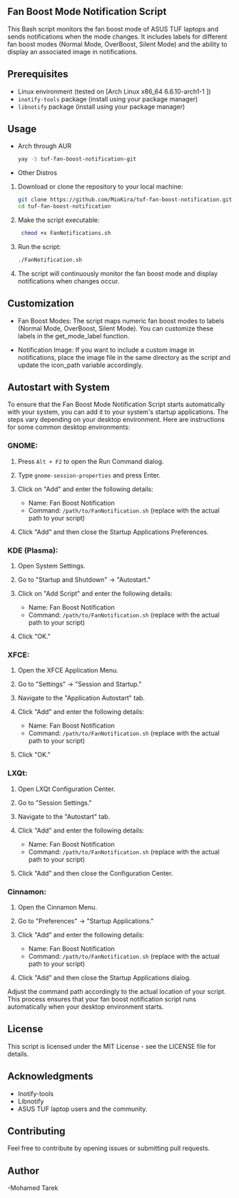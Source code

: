 ## Fan Boost Mode Notification Script

This Bash script monitors the fan boost mode of ASUS TUF laptops and sends notifications when the mode changes. It includes labels for different fan boost modes (Normal Mode, OverBoost, Silent Mode) and the ability to display an associated image in notifications.

## Prerequisites

- Linux environment (tested on [Arch Linux x86_64 6.6.10-arch1-1 ])
- `inotify-tools` package (install using your package manager)
- `libnotify` package (install using your package manager)

## Usage
- Arch through AUR
   ```bash
   yay -S tuf-fan-boost-notification-git   
   ```
- Other Distros
1. Download or clone the repository to your local machine:

   ```bash
   git clone https://github.com/MioKira/tuf-fan-boost-notification.git
   cd tuf-fan-boost-notification
    ```
2. Make the script executable:

   ```bash
    chmod +x FanNotifications.sh
    ```
3. Run the script:

   ```bash
   ./FanNotification.sh
   ```

4. The script will continuously monitor the fan boost mode and display notifications when changes occur.

## Customization

   - Fan Boost Modes:
        The script maps numeric fan boost modes to labels (Normal Mode, OverBoost, Silent Mode). You can customize these labels in the get_mode_label function.

  -  Notification Image:
        If you want to include a custom image in notifications, place the image file in the same directory as the script and update the icon_path variable accordingly.

## Autostart with System

To ensure that the Fan Boost Mode Notification Script starts automatically with your system, you can add it to your system's startup applications. The steps vary depending on your desktop environment. Here are instructions for some common desktop environments:

### GNOME:

1. Press `Alt + F2` to open the Run Command dialog.

2. Type `gnome-session-properties` and press Enter.

3. Click on "Add" and enter the following details:
   - Name: Fan Boost Notification
   - Command: `/path/to/FanNotification.sh` (replace with the actual path to your script)

4. Click "Add" and then close the Startup Applications Preferences.

### KDE (Plasma):

1. Open System Settings.

2. Go to "Startup and Shutdown" -> "Autostart."

3. Click on "Add Script" and enter the following details:
   - Name: Fan Boost Notification
   - Command: `/path/to/FanNotification.sh` (replace with the actual path to your script)

4. Click "OK."

### XFCE:

1. Open the XFCE Application Menu.

2. Go to "Settings" -> "Session and Startup."

3. Navigate to the "Application Autostart" tab.

4. Click "Add" and enter the following details:
   - Name: Fan Boost Notification
   - Command: `/path/to/FanNotification.sh` (replace with the actual path to your script)

5. Click "OK."

### LXQt:

1. Open LXQt Configuration Center.

2. Go to "Session Settings."

3. Navigate to the "Autostart" tab.

4. Click "Add" and enter the following details:
   - Name: Fan Boost Notification
   - Command: `/path/to/FanNotification.sh` (replace with the actual path to your script)

5. Click "Add" and then close the Configuration Center.

### Cinnamon:

1. Open the Cinnamon Menu.

2. Go to "Preferences" -> "Startup Applications."

3. Click "Add" and enter the following details:
   - Name: Fan Boost Notification
   - Command: `/path/to/FanNotification.sh` (replace with the actual path to your script)

4. Click "Add" and then close the Startup Applications dialog.

Adjust the command path accordingly to the actual location of your script. This process ensures that your fan boost notification script runs automatically when your desktop environment starts.


## License
This script is licensed under the MIT License - see the LICENSE file for details.

## Acknowledgments

-  Inotify-tools
-  Libnotify
-  ASUS TUF laptop users and the community.

## Contributing

Feel free to contribute by opening issues or submitting pull requests.

## Author
-Mohamed Tarek
